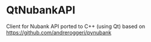 # QtNubankAPI
Client for Nubank API ported to C++ (using Qt) based on https://github.com/andreroggeri/pynubank
